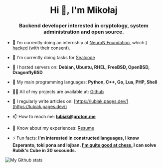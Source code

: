 <h1 align="center">Hi 👋, I'm Mikołaj</h1>
<h3 align="center">Backend developer interested in cryptology, system administration and open source.</h3>

- 🔭 I’m currently doing an internship at [NeuroN Foundation](https://neuronfoundation.com/), which [I hacked](https://web.archive.org/web/20230902084403/http://neuronfoundation.com/) (with their consent).

- 👯 I'm currently doing tasks for [Sealcode](https://www.sealcode.it/)

- 🌱 I hosted servers on: **Debian, Ubuntu, RHEL, FreeBSD, OpenBSD, DragonflyBSD**

- 🤝 My main programming languages: **Python, C++, Go, Lua, PHP, Shell**

- 👨‍💻 All of my projects are available at: [Github](https://github.com/mikolajlubiak)

- 📝 I regularly write articles on: [https://lubiak.pages.dev/](https://lubiak.pages.dev/)

- 📫 How to reach me: [**lubiak@proton.me**](mailto:lubiak@proton.me)

- 📄 Know about my experiences: [Resume](https://lubiak.pages.dev/resume.pdf)

- ⚡ Fun facts: **I'm interested in constructed languages, I know Esperanto, toki pona and lojban. [I'm quite good at chess.](https://lichess.org/@/funtoomen) I can solve Rubik's Cube in 30 secounds.**


<p><img align="center" src="https://github-readme-stats.vercel.app/api/top-langs?username=mikolajlubiak&show_icons=true&locale=en&layout=compact" alt="My Github stats" /></p>
